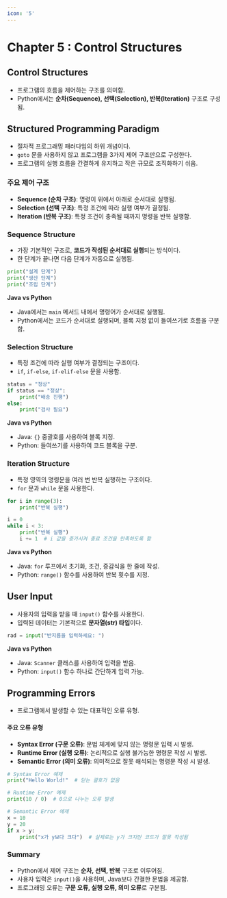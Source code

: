 ```yaml
---
icon: '5'
---
```


# Chapter 5 : Control Structures

## Control Structures

* 프로그램의 흐름을 제어하는 구조를 의미함.
* Python에서는 **순차(Sequence), 선택(Selection), 반복(Iteration)** 구조로 구성됨.

## Structured Programming Paradigm

* 절차적 프로그래밍 패러다임의 하위 개념이다.
* `goto` 문을 사용하지 않고 프로그램을 3가지 제어 구조만으로 구성한다.
* 프로그램의 실행 흐름을 간결하게 유지하고 작은 규모로 조직화하기 쉬움.

### 주요 제어 구조

* **Sequence (순차 구조)**: 명령이 위에서 아래로 순서대로 실행됨.
* **Selection (선택 구조)**: 특정 조건에 따라 실행 여부가 결정됨.
* **Iteration (반복 구조)**: 특정 조건이 충족될 때까지 명령을 반복 실행함.

### Sequence Structure&#x20;

* 가장 기본적인 구조로, **코드가 작성된 순서대로 실행**되는 방식이다.
* 한 단계가 끝나면 다음 단계가 자동으로 실행됨.

```python
print("설계 단계")
print("생산 단계")
print("조립 단계")
```

**Java vs Python**

* Java에서는 `main` 메서드 내에서 명령어가 순서대로 실행됨.
* Python에서는 코드가 순서대로 실행되며, 블록 지정 없이 들여쓰기로 흐름을 구분함.

### Selection Structure&#x20;

* 특정 조건에 따라 실행 여부가 결정되는 구조이다.
* `if`, `if-else`, `if-elif-else` 문을 사용함.

```python
status = "정상"
if status == "정상":
    print("배송 진행")
else:
    print("검사 필요")
```

**Java vs Python**

* Java: `{}` 중괄호를 사용하여 블록 지정.
* Python: 들여쓰기를 사용하여 코드 블록을 구분.

### Iteration Structure

* 특정 영역의 명령문을 여러 번 반복 실행하는 구조이다.
* `for` 문과 `while` 문을 사용한다.

```python
for i in range(3):
    print("반복 실행")

i = 0
while i < 3:
    print("반복 실행")
    i += 1  # i 값을 증가시켜 종료 조건을 만족하도록 함
```

**Java vs Python**

* Java: `for` 루프에서 초기화, 조건, 증감식을 한 줄에 작성.
* Python: `range()` 함수를 사용하여 반복 횟수를 지정.

## User Input&#x20;

* 사용자의 입력을 받을 때 `input()` 함수를 사용한다.
* 입력된 데이터는 기본적으로 **문자열(str) 타입**이다.

```python
rad = input("반지름을 입력하세요: ")
```

**Java vs Python**

* Java: `Scanner` 클래스를 사용하여 입력을 받음.
* Python: `input()` 함수 하나로 간단하게 입력 가능.

## Programming Errors&#x20;

* 프로그램에서 발생할 수 있는 대표적인 오류 유형.

#### 주요 오류 유형

* **Syntax Error (구문 오류)**: 문법 체계에 맞지 않는 명령문 입력 시 발생.
* **Runtime Error (실행 오류)**: 논리적으로 실행 불가능한 명령문 작성 시 발생.
* **Semantic Error (의미 오류)**: 의미적으로 잘못 해석되는 명령문 작성 시 발생.

```python
# Syntax Error 예제
print("Hello World!"  # 닫는 괄호가 없음

# Runtime Error 예제
print(10 / 0)  # 0으로 나누는 오류 발생

# Semantic Error 예제
x = 10
y = 20
if x > y:
    print("x가 y보다 크다")  # 실제로는 y가 크지만 코드가 잘못 작성됨
```

### Summary

* Python에서 제어 구조는 **순차, 선택, 반복** 구조로 이루어짐.
* 사용자 입력은 `input()`을 사용하며, Java보다 간결한 문법을 제공함.
* 프로그래밍 오류는 **구문 오류, 실행 오류, 의미 오류**로 구분됨.
